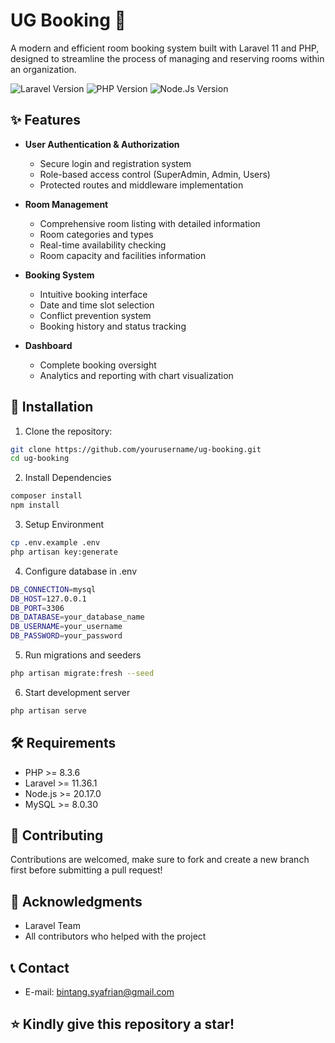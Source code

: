 # UG Booking 🏢

A modern and efficient room booking system built with Laravel 11 and PHP, designed to streamline the process of managing and reserving rooms within an organization.

![Laravel Version](https://img.shields.io/badge/Laravel-11.36.1-red.svg)
![PHP Version](https://img.shields.io/badge/PHP-8.3.6-blue.svg)
![Node.Js Version](https://img.shields.io/badge/Node.js-20.17.0-green.svg)

## ✨ Features

- **User Authentication & Authorization**
  - Secure login and registration system
  - Role-based access control (SuperAdmin, Admin, Users)
  - Protected routes and middleware implementation

- **Room Management**
  - Comprehensive room listing with detailed information
  - Room categories and types
  - Real-time availability checking
  - Room capacity and facilities information

- **Booking System**
  - Intuitive booking interface
  - Date and time slot selection
  - Conflict prevention system
  - Booking history and status tracking

- **Dashboard**
  - Complete booking oversight
  - Analytics and reporting with chart visualization

## 🚀 Installation

1. Clone the repository:
```bash
git clone https://github.com/yourusername/ug-booking.git
cd ug-booking
```

2. Install Dependencies
```bash
composer install
npm install
```

3. Setup Environment
```bash
cp .env.example .env
php artisan key:generate
```

4. Configure database in .env
```bash
DB_CONNECTION=mysql
DB_HOST=127.0.0.1
DB_PORT=3306
DB_DATABASE=your_database_name
DB_USERNAME=your_username
DB_PASSWORD=your_password
```

5. Run migrations and seeders
```bash
php artisan migrate:fresh --seed
```

6. Start development server
```bash
php artisan serve
```

## 🛠️ Requirements
- PHP >= 8.3.6
- Laravel >= 11.36.1
- Node.js >= 20.17.0
- MySQL >= 8.0.30

## 🤝 Contributing
Contributions are welcomed, make sure to fork and create a new branch first before submitting a pull request!

## 🙏 Acknowledgments
- Laravel Team
- All contributors who helped with the project

## 📞 Contact
- E-mail: bintang.syafrian@gmail.com

## ⭐ Kindly give this repository a star!
